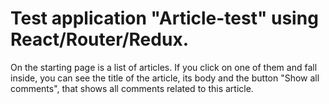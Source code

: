 # Test application "Article-test" using React/Router/Redux.

On the starting page is a list of articles. 
If you click on one of them and fall inside, you can see the title of the article, its body and the button "Show all comments", that shows all comments related to this article.

